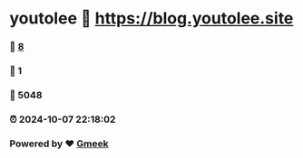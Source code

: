 # youtolee :link: https://blog.youtolee.site 
### :page_facing_up: [8](https://blog.youtolee.site/tag.html) 
### :speech_balloon: 1 
### :hibiscus: 5048 
### :alarm_clock: 2024-10-07 22:18:02 
### Powered by :heart: [Gmeek](https://github.com/Meekdai/Gmeek)
